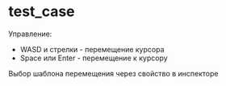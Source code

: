 # test_case

Управление:
- WASD и стрелки - перемещение курсора
- Space или Enter - перемещение к курсору

Выбор шаблона перемещения через свойство в инспекторе
